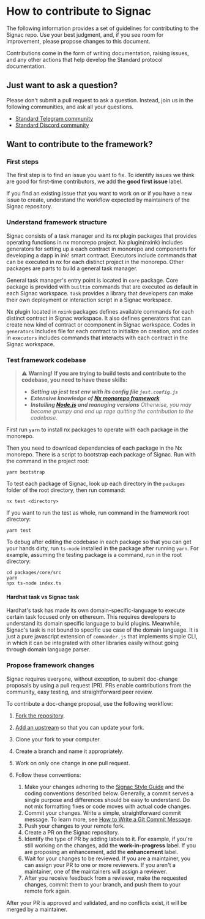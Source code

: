 # How to contribute to Signac

The following information provides a set of guidelines for contributing to the Signac repo. Use your best judgment, and, if you see room for improvement, please propose changes to this document.

Contributions come in the form of writing documentation, raising issues, and any other actions that help develop the Standard protocol documentation.

## Just want to ask a question?

Please don't submit a pull request to ask a question. Instead, join us in the following communities, and ask all your questions.

- [Standard Telegram community](https://t.me/standard_protocol)
- [Standard Discord community](https://discord.gg/qw9PZEavCC)


## Want to contribute to the framework?

### First steps

The first step is to find an issue you want to fix. To identify issues we think are good for first-time contributors, we add the **good first issue** label.

If you find an existing issue that you want to work on or if you have a new issue to create, understand the workflow expected by maintainers of the Signac repository.

### Understand framework structure

Signac consists of a task manager and its nx plugin packages that provides operating functions in nx monorepo project. Nx plugin(nxink) includes generators for setting up a each contract in monorepo and components for developing a dapp in ink! smart contract. Executors include commands that can be executed in nx for each distinct project in the monorepo. Other packages are parts to build a general task manager.

General task manager's entry point is located in `core` package. Core package is provided with `builtin` commands that are executed as default in each Signac workspace. `task` provides a library that developers can make their own deployment or interaction script in a Signac workspace.

Nx plugin located in `nxink` packages defines available commands for each distinct contract in Signac workspace. It also defines generators that can create new kind of contract or ccomponent in Signac workspace. Codes in `generators` includes file for each contract to initialize on creation, and codes in `executors` includes commands that interacts with each contract in the Signac workspace.

### Test framework codebase

> :warning: **Warning!**
> **If you are trying to build tests and contribute to the codebase, you need to have these skills:**
> - ***Setting up jest test env with its config file `jest.config.js`***
> - ***Extensive knowledge of [Nx monorepo framework](https://nx.dev/)***
> - ***Installing [Node.js](https://nodejs.org/en/) and managing versions***
> *Otherwise, you may become grumpy and end up rage quitting the contribution to the codebase*. 


First run `yarn` to install nx packages to operate with each package in the monorepo. 

Then you need to download dependancies of each package in the Nx monorepo. There is a script to bootstrap each package of Signac. Run with the command in the project root:

```
yarn bootstrap
```

To test each package of Signac, look up each directory in the `packages` folder of the root directory, then run command:

```
nx test <directory>
```

If you want to run the test as whole, run command in the framework root directory:

```
yarn test
```

To debug after editing the codebase in each package so that you can get your hands dirty, run `ts-node` installed in the package after running `yarn`.
For example, assuming the testing package is a command, run in the root directory:

```
cd packages/core/src
yarn
npx ts-node index.ts
```

#### Hardhat task vs Signac task

Hardhat's task has made its own domain-specific-language to execute certain task focused only on ethereum. This requires developers to understand its domain specific language to build plugins. Meanwhile, Signac's task is not bound to specific use case of the domain language. It is just a pure javascript extension of `commander.js` that implements simple CLI, in which it can be integrated with other libraries easily without going through domain language parser. 

### Propose framework changes

Signac requires everyone, without exception, to submit doc-change proposals by using a pull request (PR). PRs enable contributions from the community, easy testing, and straightforward peer review.

To contribute a doc-change proposal, use the following workflow:

1. [Fork the repository](https://github.com/standardweb3/docs).
2. [Add an upstream](https://docs.github.com/en/github/collaborating-with-pull-requests/working-with-forks/syncing-a-fork) so that you can update your fork.
3. Clone your fork to your computer.
4. Create a branch and name it appropriately.
5. Work on only one change in one pull request.
6. Follow these conventions:

    1. Make your changes adhering to the [Signac Style Guide](https://github.com/standardweb3/signac/blob/main/STYLE_GUIDE.md) and the coding conventions described below. Generally, a commit serves a single purpose and differences should be easy to understand. Do not mix formatting fixes or code moves with actual code changes.
    2. Commit your changes. Write a simple, straightforward commit message. To learn more, see [How to Write a Git Commit Message](https://chris.beams.io/posts/git-commit/).
    3. Push your changes to your remote fork.
    4. Create a PR on the Signac repository.
    5. Identify the type of PR by adding labels to it. For example, if you're still working on the changes, add the **work-in-progress** label. If you are proposing an enhancement, add the **enhancement** label.
    6. Wait for your changes to be reviewed. If you are a maintainer, you can assign your PR to one or more reviewers. If you aren't a maintainer, one of the maintainers will assign a reviewer.
    7. After you receive feedback from a reviewer, make the requested changes, commit them to your branch, and push them to your remote fork again.

After your PR is approved and validated, and no conflicts exist, it will be merged by a maintainer.

